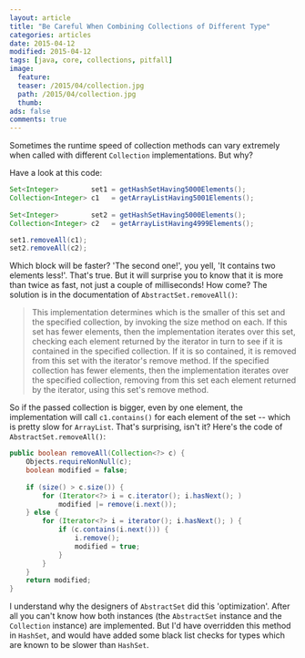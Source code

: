 ```yaml
---
layout: article
title: "Be Careful When Combining Collections of Different Type"
categories: articles
date: 2015-04-12
modified: 2015-04-12
tags: [java, core, collections, pitfall]
image:
  feature: 
  teaser: /2015/04/collection.jpg
  path: /2015/04/collection.jpg
  thumb: 
ads: false
comments: true
---
```


Sometimes the runtime speed of collection methods can vary extremely when called with different `Collection` implementations. But why?


Have a look at this code:

```java
Set<Integer>        set1 = getHashSetHaving5000Elements();
Collection<Integer> c1   = getArrayListHaving5001Elements();
 
Set<Integer>        set2 = getHashSetHaving5000Elements();
Collection<Integer> c2   = getArrayListHaving4999Elements();

set1.removeAll(c1);
set2.removeAll(c2);
```

Which block will be faster? 'The second one!', you yell, 'It contains two elements less!'. That's true. But it will surprise you to know that it is more than twice as fast, not just a couple of milliseconds! How come? The solution is in the documentation of `AbstractSet.removeAll()`:

> This implementation determines which is the smaller of this set and the specified collection, by invoking the size method on each. If this set has fewer elements, then the implementation iterates over this set, checking each element returned by the iterator in turn to see if it is contained in the specified collection. If it is so contained, it is removed from this set with the iterator's remove method. If the specified collection has fewer elements, then the implementation iterates over the specified collection, removing from this set each element returned by the iterator, using this set's remove method.

So if the passed collection is bigger, even by one element, the implementation will call `c1.contains()` for each element of the set -- which is pretty slow for `ArrayList`. That's surprising, isn't it? Here's the code of `AbstractSet.removeAll()`:

```java
public boolean removeAll(Collection<?> c) {
	Objects.requireNonNull(c);
	boolean modified = false;
	
	if (size() > c.size()) {
	    for (Iterator<?> i = c.iterator(); i.hasNext(); )
	        modified |= remove(i.next());
	} else {
	    for (Iterator<?> i = iterator(); i.hasNext(); ) {
	        if (c.contains(i.next())) {
	            i.remove();
	            modified = true;
	        }
	    }
	}
	return modified;
}
```

I understand why the designers of `AbstractSet` did this 'optimization'. After all you can't know how both instances (the `AbstractSet` instance and the `Collection` instance) are implemented. But I'd have overridden this method in `HashSet`, and would have added some black list checks for types which are known to be slower than `HashSet`.
